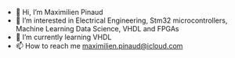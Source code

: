- 👋 Hi, I’m Maximilien Pinaud
- 👀 I’m interested in Electrical Engineering, Stm32 microcontrollers, Machine Learning Data Science, VHDL and FPGAs
- 🌱 I’m currently learning VHDL
- 📫 How to reach me maximilien.pinaud@icloud.com

<!---
MAXPINAUD/MAXPINAUD is a ✨ special ✨ repository because its `README.md` (this file) appears on your GitHub profile.
You can click the Preview link to take a look at your changes.
--->
